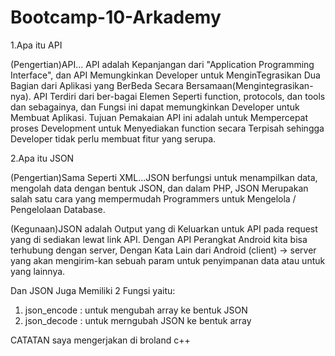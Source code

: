 # Bootcamp-10-Arkademy


1.Apa itu API


(Pengertian)API... API adalah Kepanjangan dari "Application Programming Interface", dan API  Memungkinkan Developer untuk MenginTegrasikan Dua Bagian dari Aplikasi yang BerBeda Secara Bersamaan(Mengintegrasikan-nya). API Terdiri dari ber-bagai Elemen Seperti function, protocols, dan tools dan sebagainya, dan Fungsi ini dapat memungkinkan Developer untuk Membuat Aplikasi. Tujuan Pemakaian API ini adalah untuk Mempercepat proses Development untuk Menyediakan function secara Terpisah sehingga Developer tidak perlu membuat fitur yang serupa.

2.Apa itu JSON

(Pengertian)Sama Seperti XML...JSON berfungsi untuk menampilkan data, mengolah data dengan bentuk JSON, dan dalam PHP, JSON Merupakan salah satu cara yang mempermudah Programmers untuk Mengelola / Pengelolaan Database.

(Kegunaan)JSON adalah Output yang di Keluarkan untuk API pada request yang di sediakan lewat link API. Dengan API Perangkat Android kita bisa terhubung dengan server, Dengan Kata Lain dari Android (client) -> server yang akan mengirim-kan sebuah param untuk penyimpanan data atau untuk yang lainnya.

Dan JSON Juga Memiliki 2 Fungsi yaitu:
1. json_encode : untuk mengubah array ke bentuk JSON
2. json_decode : untuk merngubah JSON ke bentuk array


CATATAN
saya mengerjakan di broland c++
